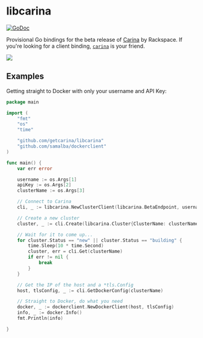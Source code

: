 # libcarina

[![GoDoc](https://godoc.org/github.com/rackerlabs/libcarina?status.png)](https://godoc.org/github.com/rackerlabs/libcarina)

Provisional Go bindings for the beta release of [Carina](https://getcarina.com) by Rackspace. If you're looking for a client binding, [`carina`](https://github.com/rackerlabs/carina) is your friend.

![](https://cloud.githubusercontent.com/assets/836375/10503963/e5bcca8c-72c0-11e5-8e14-2c1697297d7e.png)

## Examples

Getting straight to Docker with only your username and API Key:

```go
package main

import (
	"fmt"
	"os"
	"time"

	"github.com/getcarina/libcarina"
	"github.com/samalba/dockerclient"
)

func main() {
	var err error

	username := os.Args[1]
	apiKey := os.Args[2]
	clusterName := os.Args[3]

	// Connect to Carina
	cli, _ := libcarina.NewClusterClient(libcarina.BetaEndpoint, username, apiKey)

	// Create a new cluster
	cluster, _ := cli.Create(libcarina.Cluster{ClusterName: clusterName})

	// Wait for it to come up...
	for cluster.Status == "new" || cluster.Status == "building" {
		time.Sleep(10 * time.Second)
		cluster, err = cli.Get(clusterName)
		if err != nil {
			break
		}
	}

	// Get the IP of the host and a *tls.Config
	host, tlsConfig, _ := cli.GetDockerConfig(clusterName)

	// Straight to Docker, do what you need
	docker, _ := dockerclient.NewDockerClient(host, tlsConfig)
	info, _ := docker.Info()
	fmt.Println(info)

}
```
